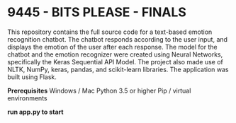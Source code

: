 # 9445 - BITS PLEASE - FINALS

This repository contains the full source code for a text-based emotion recognition chatbot. The chatbot responds according to the user input, and displays the emotion of the user after each response. The model for the chatbot and the emotion recognizer were created using Neural Networks, specifically the Keras Sequential API Model. The project also made use of  NLTK, NumPy, keras, pandas, and scikit-learn libraries. The application was built using Flask.

**Prerequisites**
Windows / Mac 
Python 3.5 or higher
Pip / virtual environments 

**run app.py to start**

